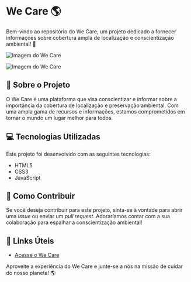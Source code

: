 # We Care :earth_americas:

Bem-vindo ao repositório do We Care, um projeto dedicado a fornecer informações sobre cobertura ampla de localização e conscientização ambiental! :seedling:

![Imagem do We Care](https://github.com/pauloninja/Wide-Dev-Club/assets/102436341/ba44efff-710c-440e-8dce-910a76b1edec)

![Imagem do We Care](https://github.com/pauloninja/Wide-Dev-Club/assets/102436341/55933eba-5dc9-43e5-811e-4b90eb0a2827)

## :rocket: Sobre o Projeto

O We Care é uma plataforma que visa conscientizar e informar sobre a importância da cobertura de localização e preservação ambiental. Com uma ampla gama de recursos e informações, estamos comprometidos em tornar o mundo um lugar melhor para todos.

## :computer: Tecnologias Utilizadas

Este projeto foi desenvolvido com as seguintes tecnologias:

- HTML5
- CSS3
- JavaScript

## :page_with_curl: Como Contribuir

Se você deseja contribuir para este projeto, sinta-se à vontade para abrir uma _issue_ ou enviar um _pull request_. Adoraríamos contar com a sua colaboração para espalhar a conscientização ambiental!

## :link: Links Úteis

- [Acesse o We Care](https://paulo-santos360.github.io/Wide-Dev-Club/)

Aproveite a experiência do We Care e junte-se a nós na missão de cuidar do nosso planeta! :earth_americas:
